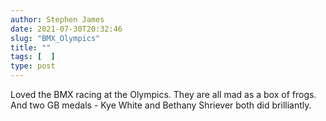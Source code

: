 ```yaml
---
author: Stephen James
date: 2021-07-30T20:32:46
slug: "BMX_Olympics"
title: ""
tags: [  ]
type: post
---
```

Loved the BMX racing at the Olympics. They are all mad as a box of frogs. And two GB medals - Kye White and Bethany Shriever both did brilliantly. 

